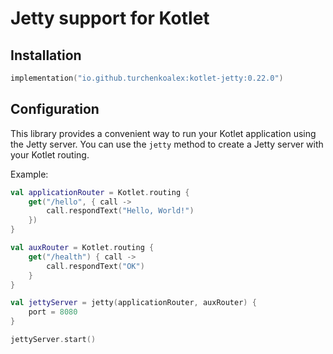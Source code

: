 # Jetty support for Kotlet

## Installation

```kotlin
implementation("io.github.turchenkoalex:kotlet-jetty:0.22.0")
```

## Configuration

This library provides a convenient way to run your Kotlet application using the Jetty server. You can use the `jetty`
method to create a Jetty server with your Kotlet routing.

Example:

```kotlin
val applicationRouter = Kotlet.routing {
    get("/hello", { call ->
        call.respondText("Hello, World!")
    })
}

val auxRouter = Kotlet.routing {
    get("/health") { call ->
        call.respondText("OK")
    }
}

val jettyServer = jetty(applicationRouter, auxRouter) {
    port = 8080
}

jettyServer.start()
```
